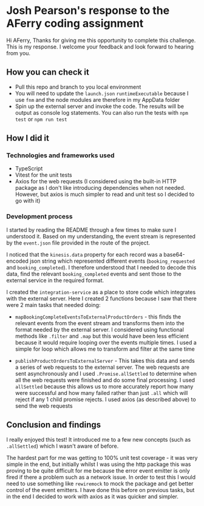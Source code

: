 # Josh Pearson's response to the AFerry coding assignment

Hi AFerry, Thanks for giving me this opportunity to complete this challenge. This is my response. I welcome your feedback and look forward to hearing from you.

## How you can check it
- Pull this repo and branch to you local environment
- You will need to update the `launch.json` `runtimeExecutable` because I use `fnm` and the node modules are therefore in my AppData folder
- Spin up the external server and invoke the code. The results will be output as console log statements. You can also run the tests with `npm test` or `npm run test`

## How I did it
### Technologies and frameworks used
- TypeScript
- Vitest for the unit tests
- Axios for the web requests (I considered using the built-in HTTP package as I don't like introducing dependencies when not needed. However, but axios is much simpler to read and unit test so I decided to go with it)

### Development process
I started by reading the README through a few times to make sure I understood it. Based on my understanding, the event stream is represented by the `event.json` file provided in the route of the project.

I noticed that the `kinesis.data` property for each record was a base64-encoded json string which represented different events (`booking_requested` and `booking_completed`). I therefore understood that I needed to decode this data, find the relevant `booking_completed` events and sent those to the external service in the required format.

I created the `integration-service` as a place to store code which integrates with the external server. Here I created 2 functions because I saw that there were 2 main tasks that needed doing:
- `mapBookingCompleteEventsToExternalProductOrders` - this finds the relevant events from the event stream and transforms them into the format needed by the external server. I considered using functional methods like `.filter` and `.map` but this would have been less efficient because it would require looping over the events multiple times. I used a simple for loop which allows me to transform and filter at the same time

- `publishProductOrdersToExternalServer` - This takes this data and sends a series of web requests to the external server. The web requests are sent asynchronously and I used `.Promise.allSettled` to determine when all the web requests were finished and do some final processing. I used `allSettled` because this allows us to more accurately report how many were successful and how many failed rather than just `.all` which will reject if any 1 child promise rejects. I used axios (as described above) to send the web requests

## Conclusion and findings
I really enjoyed this test! It introduced me to a few new concepts (such as `.allSettled`) which I wasn't aware of before.

The hardest part for me was getting to 100% unit test coverage - it was very simple in the end, but initially whilst I was using the http package this was proving to be quite difficult for me because the error event emitter is only fired if there a problem such as a network issue. In order to test this I would need to use something like `rewiremock` to mock the package and get better control of the event emitters. I have done this before on previous tasks, but in the end I decided to work with axios as it was quicker and simpler.
